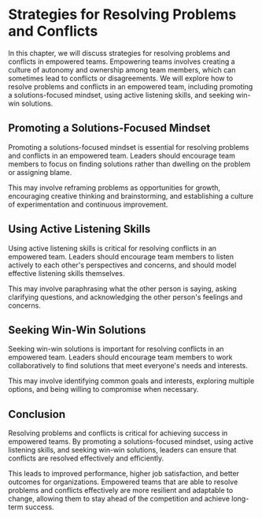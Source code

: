 Strategies for Resolving Problems and Conflicts
====================================================================================================

In this chapter, we will discuss strategies for resolving problems and conflicts in empowered teams. Empowering teams involves creating a culture of autonomy and ownership among team members, which can sometimes lead to conflicts or disagreements. We will explore how to resolve problems and conflicts in an empowered team, including promoting a solutions-focused mindset, using active listening skills, and seeking win-win solutions.

Promoting a Solutions-Focused Mindset
-------------------------------------

Promoting a solutions-focused mindset is essential for resolving problems and conflicts in an empowered team. Leaders should encourage team members to focus on finding solutions rather than dwelling on the problem or assigning blame.

This may involve reframing problems as opportunities for growth, encouraging creative thinking and brainstorming, and establishing a culture of experimentation and continuous improvement.

Using Active Listening Skills
-----------------------------

Using active listening skills is critical for resolving conflicts in an empowered team. Leaders should encourage team members to listen actively to each other's perspectives and concerns, and should model effective listening skills themselves.

This may involve paraphrasing what the other person is saying, asking clarifying questions, and acknowledging the other person's feelings and concerns.

Seeking Win-Win Solutions
-------------------------

Seeking win-win solutions is important for resolving conflicts in an empowered team. Leaders should encourage team members to work collaboratively to find solutions that meet everyone's needs and interests.

This may involve identifying common goals and interests, exploring multiple options, and being willing to compromise when necessary.

Conclusion
----------

Resolving problems and conflicts is critical for achieving success in empowered teams. By promoting a solutions-focused mindset, using active listening skills, and seeking win-win solutions, leaders can ensure that conflicts are resolved effectively and efficiently.

This leads to improved performance, higher job satisfaction, and better outcomes for organizations. Empowered teams that are able to resolve problems and conflicts effectively are more resilient and adaptable to change, allowing them to stay ahead of the competition and achieve long-term success.
